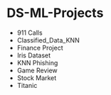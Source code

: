# DS-ML-Projects

* 911 Calls
* Classified_Data_KNN
* Finance Project
* Iris Dataset
* KNN Phishing
* Game Review
* Stock Market
* Titanic
 
